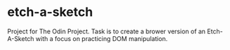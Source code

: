 # etch-a-sketch
Project for The Odin Project. Task is to create a brower version of an Etch-A-Sketch with a focus on practicing DOM manipulation.
